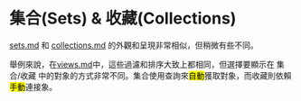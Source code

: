 # 集合(Sets) & 收藏(Collections)

[sets.md](sets.md "mention") 和 [collections.md](collections.md "mention") 的外觀和呈現非常相似，但稍微有些不同。

舉例來說，在[views.md](views.md "mention")中，這些過濾和排序大致上都相同，但選擇要顯示在 集合/收藏 中的對象的方式非常不同。集合使用查詢來<mark>自動</mark>獲取對象，而收藏則依賴<mark>手動</mark>連接象。
